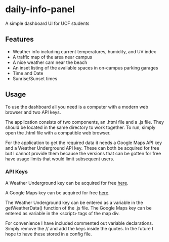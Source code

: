 # daily-info-panel
A simple dashboard UI for UCF students

## Features

* Weather info including current temperatures, humidity, and UV index
* A traffic map of the area near campus
* A nice weather cam near the beach
* An inset listing of the available spaces in on-campus parking garages
* Time and Date
* Sunrise/Sunset times

## Usage

To use the dashboard all you need is a computer with a modern web browser and two API keys. 

The application consists of two components, an .html file and a .js file. They should be located in the same directory to work together. To run, simply open the .html file with a compatible web browser.

For the application to get the required data it needs a Google Maps API key and a Weather Underground API key. These can both be acquired for free but I cannot provide them because the versions that can be gotten for free have usage limits that would limit subsequent users.

### API Keys

A Weather Underground key can be acquired for free [here](https://www.wunderground.com/weather/api/).

A Google Maps key can be acquired for free [here](https://developers.google.com/maps/documentation/javascript/get-api-key).

The Weather Underground key can be entered as a variable in the getWeatherData() function of the .js file.
The Google Maps key can be entered as variable in the \<script> tags of the map div.

For convenience I have included commented out variable declarations. Simply remove the // and add the keys inside the quotes. In the future I hope to have these stored in a config file.
